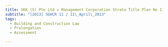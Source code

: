 ```yaml
---
title: SKK (S) Pte Ltd v Management Corporation Strata Title Plan No 1166 
subtitle: "[2013] SGHCR 11 / 11\_April\_2013"
tags:
  - Building and Construction Law
  - Prolongation
  - Assessment

---
```


